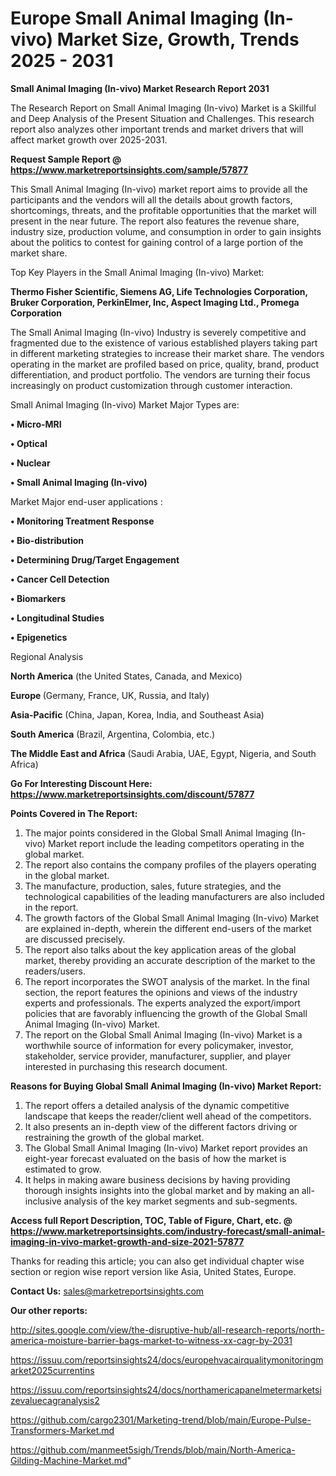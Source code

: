 # Europe Small Animal Imaging (In-vivo) Market Size, Growth, Trends 2025 - 2031

<strong>Small Animal Imaging (In-vivo) Market Research Report 2031</strong>

The Research Report on Small Animal Imaging (In-vivo) Market is a Skillful and Deep Analysis of the Present Situation and Challenges. This research report also analyzes other important trends and market drivers that will affect market growth over 2025-2031.

<strong>Request Sample Report @ <a href=https://www.marketreportsinsights.com/sample/57877>https://www.marketreportsinsights.com/sample/57877</a></strong>

This Small Animal Imaging (In-vivo) market report aims to provide all the participants and the vendors will all the details about growth factors, shortcomings, threats, and the profitable opportunities that the market will present in the near future. The report also features the revenue share, industry size, production volume, and consumption in order to gain insights about the politics to contest for gaining control of a large portion of the market share.

Top Key Players in the Small Animal Imaging (In-vivo) Market:

<strong>Thermo Fisher Scientific, Siemens AG, Life Technologies Corporation, Bruker Corporation, PerkinElmer, Inc, Aspect Imaging Ltd., Promega Corporation</strong>

The Small Animal Imaging (In-vivo) Industry is severely competitive and fragmented due to the existence of various established players taking part in different marketing strategies to increase their market share. The vendors operating in the market are profiled based on price, quality, brand, product differentiation, and product portfolio. The vendors are turning their focus increasingly on product customization through customer interaction.

Small Animal Imaging (In-vivo) Market Major Types are:

<strong>• Micro-MRI

• Optical

• Nuclear

• Small Animal Imaging (In-vivo)</strong>

Market Major end-user applications :

<strong>• Monitoring Treatment Response

• Bio-distribution

• Determining Drug/Target Engagement

• Cancer Cell Detection

• Biomarkers

• Longitudinal Studies

• Epigenetics</strong>

Regional Analysis

</u><strong><b>North America</b></strong> (the United States, Canada, and Mexico)

<strong><b>Europe </b></strong>(Germany, France, UK, Russia, and Italy)

<strong><b>Asia-Pacific</b></strong> (China, Japan, Korea, India, and Southeast Asia)

<strong><b>South America</b></strong> (Brazil, Argentina, Colombia, etc.)

<strong><b>The Middle East and Africa</b></strong> (Saudi Arabia, UAE, Egypt, Nigeria, and South Africa)

<strong>Go For Interesting Discount Here: <a href=https://www.marketreportsinsights.com/discount/57877>https://www.marketreportsinsights.com/discount/57877</a></strong>

<strong>Points Covered in The Report:</strong>
<ol>
  <li>The major points considered in the Global Small Animal Imaging (In-vivo) Market report include the leading competitors operating in the global market.</li>
  <li>The report also contains the company profiles of the players operating in the global market.</li>
  <li>The manufacture, production, sales, future strategies, and the technological capabilities of the leading manufacturers are also included in the report.</li>
  <li>The growth factors of the Global Small Animal Imaging (In-vivo) Market are explained in-depth, wherein the different end-users of the market are discussed precisely.</li>
  <li>The report also talks about the key application areas of the global market, thereby providing an accurate description of the market to the readers/users.</li>
  <li>The report incorporates the SWOT analysis of the market. In the final section, the report features the opinions and views of the industry experts and professionals. The experts analyzed the export/import policies that are favorably influencing the growth of the Global Small Animal Imaging (In-vivo) Market.</li>
  <li>The report on the Global Small Animal Imaging (In-vivo) Market is a worthwhile source of information for every policymaker, investor, stakeholder, service provider, manufacturer, supplier, and player interested in purchasing this research document.</li>
</ol>
<strong>Reasons for Buying Global Small Animal Imaging (In-vivo) Market Report:</strong>

<ol>
  <li>The report offers a detailed analysis of the dynamic competitive landscape that keeps the reader/client well ahead of the competitors.</li>
  <li>It also presents an in-depth view of the different factors driving or restraining the growth of the global market.</li>
  <li>The Global Small Animal Imaging (In-vivo) Market report provides an eight-year forecast evaluated on the basis of how the market is estimated to grow.</li>
  <li>It helps in making aware business decisions by having providing thorough insights insights into the global market and by making an all-inclusive analysis of the key market segments and sub-segments.</li>
</ol>
<strong>Access full Report Description, TOC, Table of Figure, Chart, etc. @ <a href=https://www.marketreportsinsights.com/industry-forecast/small-animal-imaging-in-vivo-market-growth-and-size-2021-57877>https://www.marketreportsinsights.com/industry-forecast/small-animal-imaging-in-vivo-market-growth-and-size-2021-57877</a></strong>


Thanks for reading this article; you can also get individual chapter wise section or region wise report version like Asia, United States, Europe.

<strong>Contact Us:</strong>
sales@marketreportsinsights.com

<strong>Our other reports:</strong>

<a href=http://sites.google.com/view/the-disruptive-hub/all-research-reports/north-america-moisture-barrier-bags-market-to-witness-xx-cagr-by-2031>http://sites.google.com/view/the-disruptive-hub/all-research-reports/north-america-moisture-barrier-bags-market-to-witness-xx-cagr-by-2031</a>

<a href=https://issuu.com/reportsinsights24/docs/europehvacairqualitymonitoringmarket2025currentins>https://issuu.com/reportsinsights24/docs/europehvacairqualitymonitoringmarket2025currentins</a>

<a href=https://issuu.com/reportsinsights24/docs/northamericapanelmetermarketsizevaluecagranalysis2>https://issuu.com/reportsinsights24/docs/northamericapanelmetermarketsizevaluecagranalysis2</a>

<a href=https://github.com/cargo2301/Marketing-trend/blob/main/Europe-Pulse-Transformers-Market.md>https://github.com/cargo2301/Marketing-trend/blob/main/Europe-Pulse-Transformers-Market.md</a>

<a href=https://github.com/manmeet5sigh/Trends/blob/main/North-America-Gilding-Machine-Market.md>https://github.com/manmeet5sigh/Trends/blob/main/North-America-Gilding-Machine-Market.md</a>"

